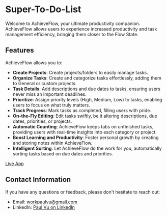 # Super-To-Do-List

Welcome to AchieveFlow, your ultimate productivity companion. AchieveFlow allows users to experience increased productivity and task management efficiency, bringing them closer to the Flow State.

## Features

AchieveFlow allows you to:
- **Create Projects**: Create projects/folders to easily manage tasks.
- **Organize Tasks**: Create and categorize tasks effortlessly, adding them to General or custom projects.
- **Task Details**: Add descriptions and due dates to tasks, ensuring users never miss an important deadlines.
- **Prioritize**: Assign priority levels (High, Medium, Low) to tasks, enabling users to focus on what truly matters.
- **Track Progress**: Mark tasks as completed, filling users with pride.
- **On-the-Fly Editing**: Edit tasks swiftly, be it altering descriptions, due dates, priorities, or projects.
- **Automatic Counting**: AchieveFlow keeps tabs on unfinished tasks, providing users with real-time insights into each category or project.
- **Boost Learning and Productivity**: Foster personal growth by creating and storing notes within AchieveFlow.
- **Intelligent Sorting**: Let AchieveFlow do the work for you, automatically sorting tasks based on due dates and priorities.
  
[Live App](https://paulvu2023.github.io/AchieveFlow-Productivity-App/)

## Contact Information

If you have any questions or feedback, please don't hesitate to reach out:

- Email: [workpaulvu@gmail.com](mailto:workpaulvu@gmail.com)
- LinkedIn: [Paul Vu on LinkedIn](https://www.linkedin.com/in/paul-vu-business)
